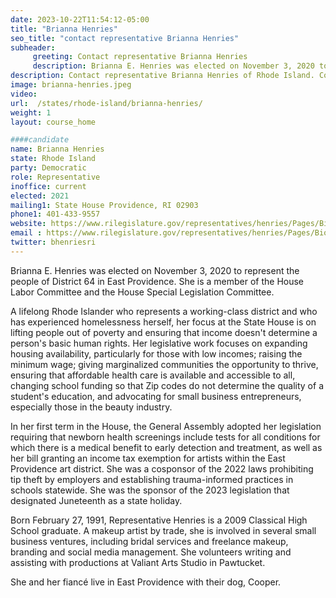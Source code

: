 ```yaml
---
date: 2023-10-22T11:54:12-05:00
title: "Brianna Henries"
seo_title: "contact representative Brianna Henries"
subheader:
     greeting: Contact representative Brianna Henries
     description: Brianna E. Henries was elected on November 3, 2020 to represent the people of District 64 in East Providence. She is a member of the House Labor Committee and the House Special Legislation Committee.
description: Contact representative Brianna Henries of Rhode Island. Contact information for Brianna Henries includes email address, phone number, and mailing address.
image: brianna-henries.jpeg
video:
url:  /states/rhode-island/brianna-henries/
weight: 1
layout: course_home

####candidate
name: Brianna Henries
state: Rhode Island
party: Democratic
role: Representative
inoffice: current
elected: 2021
mailing1: State House Providence, RI 02903
phone1: 401-433-9557
website: https://www.rilegislature.gov/representatives/henries/Pages/Biography.aspx/
email : https://www.rilegislature.gov/representatives/henries/Pages/Biography.aspx/
twitter: bhenriesri
---
```


Brianna E. Henries was elected on November 3, 2020 to represent the people of District 64 in East Providence. She is a member of the House Labor Committee and the House Special Legislation Committee.

A lifelong Rhode Islander who represents a working-class district and who has experienced homelessness herself, her focus at the State House is on lifting people out of poverty and ensuring that income doesn't determine a person's basic human rights. Her legislative work focuses on expanding housing availability, particularly for those with low incomes; raising the minimum wage; giving marginalized communities the opportunity to thrive, ensuring that affordable health care is available and accessible to all, changing school funding so that Zip codes do not determine the quality of a student's education, and advocating for small business entrepreneurs, especially those in the beauty industry.

In her first term in the House, the General Assembly adopted her legislation requiring that newborn health screenings include tests for all conditions for which there is a medical benefit to early detection and treatment, as well as her bill granting an income tax exemption for artists within the East Providence art district. She was a cosponsor of the 2022 laws prohibiting tip theft by employers and establishing trauma-informed practices in schools statewide. She was the sponsor of the 2023 legislation that designated Juneteenth as a state holiday.

Born February 27, 1991, Representative Henries is a 2009 Classical High School graduate. A makeup artist by trade, she is involved in several small business ventures, including bridal services and freelance makeup, branding and social media management. She volunteers writing and assisting with productions at Valiant Arts Studio in Pawtucket.

She and her fiancé live in East Providence with their dog, Cooper.
​​
